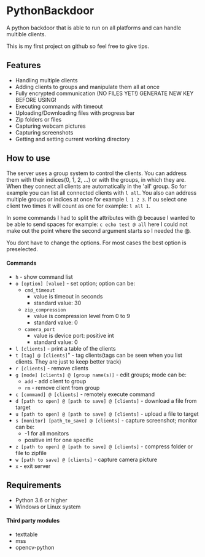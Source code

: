 # PythonBackdoor
A python backdoor that is able to run on all platforms and can handle multible clients.

This is my first project on github so feel free to give tips.
## Features
* Handling multiple clients
* Adding clients to groups and manipulate them all at once
* Fully encrypted communication (NO FILES YET!) GENERATE NEW KEY BEFORE USING!
* Executing commands with timeout
* Uploading/Downloading files with progress bar
* Zip folders or files
* Capturing webcam pictures
* Capturing screenshots
* Getting and setting current working directory

## How to use
The server uses a group system to control the clients. You can address them with their indices(0, 1, 2, ...) or with the
groups, in which they are. When they connect all clients are automatically in the 'all' group. So for example you can
list all connected clients with `l all`. You also can address multiple groups or indices at once for example `l 1 2 3`.
If ou select one client two times it will count as one for example: `l all 1`.

In some commands I had to split the attributes with @ because I wanted to be able to send spaces for example:
`c echo test @ all` here I could not make out the point where the second argument starts so I needed the @.
 
You dont have to change the options. For most cases the best option is preselected.

#### Commands

- `h` - show command list
- `o [option] [value]` - set option; option can be:
    - `cmd_timeout`
        - value is timeout in seconds
        - standard value: 30
    - `zip_compression`
        - value is compression level from 0 to 9
        - standard value: 0
    - `camera_port`
        - value is device port: positive int
        - standard value: 0
- `l [clients]` - print a table of the clients
- `t [tag] @ [clients]`" - tag clients(tags can be seen when you list clients. They are just to keep better track)
- `r [clients]` - remove clients
- `g [mode] [clients] @ [group name(s)]` - edit groups; mode can be:
    - `add` - add client to group 
    - `rm` - remove client from group
- `c [command] @ [clients]` - remotely execute command
- `d [path to open] @ [path to save] @ [clients]` - download a file from target
- `u [path to open] @ [path to save] @ [clients]` - upload a file to target
- `s [monitor] [path_to_save] @ [clients]` - capture screenshot; monitor can be:
    - -1 for all monitors
    - positive int for one specific
- `z [path to open] @ [path to save] @ [clients]` - compress folder or file to zipfile
- `w [path to save] @ [clients]` - capture camera picture
- `x` - exit server

## Requirements
- Python 3.6 or higher
- Windows or Linux system

#### Third party modules
- texttable
- mss
- opencv-python

